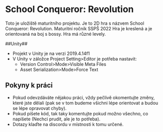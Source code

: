 # School Conqueror: Revolution
Toto je uložiště maturitního projektu. Je to 2D hra s názvem School Conqueror: Revolution. Maturitní ročník SSPŠ 2022
Hra je kreslená a je orientovaná na boj s bossy. Hra má různé levely.

##Unity##
* Projekt v Unity je na verzi 2019.4.14f1
* V Unity v záložce Project Setting>Editor je potřeba nastavit:
  * Version Control>Mode>Visible Meta Files
  * Asset Serialization>Mode>Force Text

## Pokyny k práci ##
* Pokud odevzdáváte nějakou práci, vždy pečlivě okomentujte změny, které jste dělali (pak se v tom budeme všichni lépe orientovat a budou se lépe opravovat chyby).
* Pokud píšete kód, tak taky komentujte pokud možno všechno, co napíšete (Nechci prudit, ale je to potřeba).
* Dotazy klaďte na discordu v místnosti k tomu určené.
